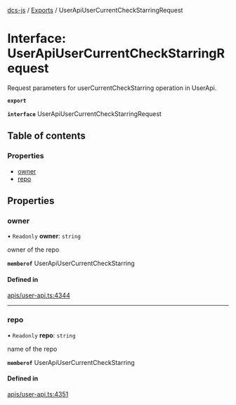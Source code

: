 [dcs-js](../README.md) / [Exports](../modules.md) / UserApiUserCurrentCheckStarringRequest

# Interface: UserApiUserCurrentCheckStarringRequest

Request parameters for userCurrentCheckStarring operation in UserApi.

**`export`**

**`interface`** UserApiUserCurrentCheckStarringRequest

## Table of contents

### Properties

- [owner](UserApiUserCurrentCheckStarringRequest.md#owner)
- [repo](UserApiUserCurrentCheckStarringRequest.md#repo)

## Properties

### <a id="owner" name="owner"></a> owner

• `Readonly` **owner**: `string`

owner of the repo

**`memberof`** UserApiUserCurrentCheckStarring

#### Defined in

[apis/user-api.ts:4344](https://github.com/unfoldingWord/dcs-js/blob/b29eb7a/apis/user-api.ts#L4344)

___

### <a id="repo" name="repo"></a> repo

• `Readonly` **repo**: `string`

name of the repo

**`memberof`** UserApiUserCurrentCheckStarring

#### Defined in

[apis/user-api.ts:4351](https://github.com/unfoldingWord/dcs-js/blob/b29eb7a/apis/user-api.ts#L4351)
